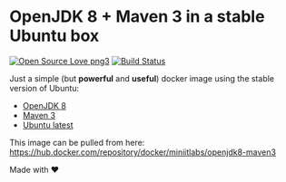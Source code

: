 # OpenJDK 8 + Maven 3 in a stable Ubuntu box

[![Open Source Love png3](https://badges.frapsoft.com/os/v3/open-source.png?v=103)](https://github.com/ellerbrock/open-source-badges/) [![Build Status](https://travis-ci.com/miniit-labs/openjdk8-maven3-ubuntu-latest-docker.svg?branch=master)](https://travis-ci.com/miniit-labs/openjdk8-maven3-ubuntu-latest-docker)

Just a simple (but **powerful** and **useful**) docker image using the stable version of Ubuntu:

- [OpenJDK 8](https://wiki.openjdk.java.net/display/jdk8u/Main)
- [Maven 3](https://maven.apache.org/index.html)
- [Ubuntu latest](https://wiki.ubuntu.com/Home)

This image can be pulled from here: https://hub.docker.com/repository/docker/miniitlabs/openjdk8-maven3

Made with :heart:
